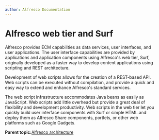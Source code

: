 ```yaml
---
author: Alfresco Documentation
---
```


# Alfresco web tier and Surf

Alfresco provides ECM capabilities as data services, user interfaces, and user applications. The user interface capabilities are provided by applications and application components using Alfresco's web tier, Surf, originally developed as a faster way to develop content applications using scripting and REST architecture.

Development of web scripts allows for the creation of a REST-based API. Web scripts can be executed without compilation, and provide a quick and easy way to extend and enhance Alfresco's standard services.

The web script infrastructure accommodates Java beans as easily as JavaScript. Web scripts add little overhead but provide a great deal of flexibility and development productivity. Web scripts in the web tier let you quickly build user interface components with Surf or simple HTML and deploy them as Alfresco Share components, portlets, or other web platforms such as Google Gadgets.

**Parent topic:**[Alfresco architecture](../concepts/alfresco-arch-about.md)

